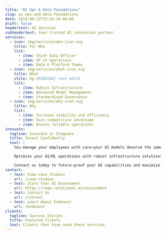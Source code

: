 ```yaml
---
title: "AI Ops & Data Foundations"
slug: ai-ops-and-data-foundations
date: 2024-09-12T15:43:24-04:00
draft: false
headertext: AI Services
subheadertext: Your trusted AI innovation partner.
services:
  - icon: img/services/who-icon.svg
    title: For Who
    list:
      - item: Chief Data Officer
      - item: VP of Operations
      - item: Data & Platform Teams
  - icon: img/services/what-icon.svg
    title: What
    style: bg-[#1D65A6] text-white
    list:
      - item: Robust Infrastructure
      - item: Advanced Model Management
      - item: Standardized Governance
  - icon: img/services/why-icon.svg
    title: Why
    list:
      - item: Increase stability and efficiency
      - item: Gain competitive advantage
      - item: Ensure reliable operations
innovate:
  tagline: Innovate or Stagnate
  title: Invest Confidently
  text: |
    You manage your employees with care—your AI models deserve the same attention to grow and perform at their best.

    Optimize your AI/ML operations with robust infrastructure solutions that drive scalability, efficiency, and competitive advantage. Our services ensure reliable, value-generating AI processes through advanced model management and robust governance.

    Contact us today to future-proof your AI capabilities and maximize long-term business impact.
contact:
  - text: View Case Studies
    url: /case-studies
  - text: Start Your AI Assessment
    url: https://team.rotational.ai/assessment
  - text: Contact Us
    url: /contact
  - text: Learn About Endeavor
    url: /endeavor
clients:
  tagline: Success Stories
  title: Featured Clients
  text: Clients that have used these services.
---
```


